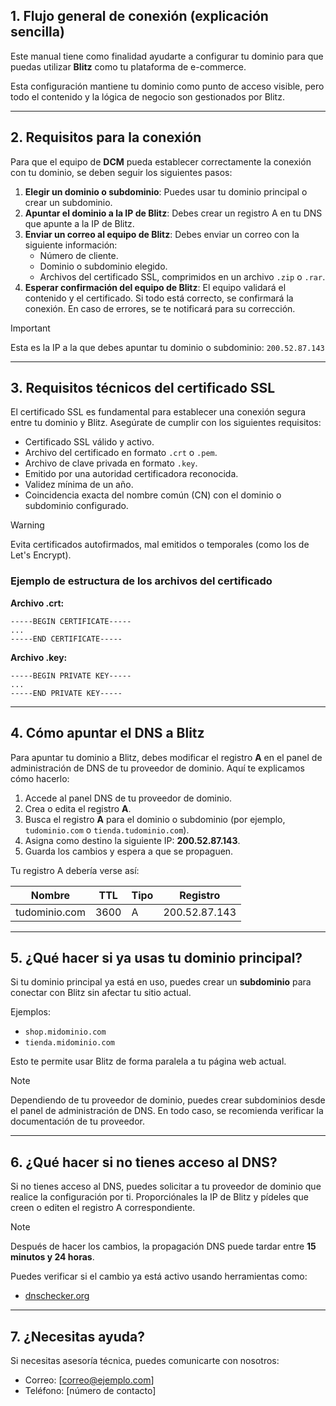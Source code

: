 ## 1. Flujo general de conexión (explicación sencilla)

Este manual tiene como finalidad ayudarte a configurar tu dominio para que puedas utilizar **Blitz** como tu plataforma de e-commerce.

Esta configuración mantiene tu dominio como punto de acceso visible, pero todo el contenido y la lógica de negocio son gestionados por Blitz.

---

## 2. Requisitos para la conexión

Para que el equipo de **DCM** pueda establecer correctamente la conexión con tu dominio, se deben seguir los siguientes pasos:

1. **Elegir un dominio o subdominio**: Puedes usar tu dominio principal o crear un subdominio.
2. **Apuntar el dominio a la IP de Blitz**: Debes crear un registro A en tu DNS que apunte a la IP de Blitz.
3. **Enviar un correo al equipo de Blitz**: Debes enviar un correo con la siguiente información:
   - Número de cliente.
   - Dominio o subdominio elegido.
   - Archivos del certificado SSL, comprimidos en un archivo `.zip` o `.rar`.
4. **Esperar confirmación del equipo de Blitz**: El equipo validará el contenido y el certificado. Si todo está correcto, se confirmará la conexión. En caso de errores, se te notificará para su corrección.

> [!IMPORTANT]  
> Esta es la IP a la que debes apuntar tu dominio o subdominio: `200.52.87.143`

---

## 3. Requisitos técnicos del certificado SSL

El certificado SSL es fundamental para establecer una conexión segura entre tu dominio y Blitz. Asegúrate de cumplir con los siguientes requisitos:

- Certificado SSL válido y activo.
- Archivo del certificado en formato `.crt` o `.pem`.
- Archivo de clave privada en formato `.key`.
- Emitido por una autoridad certificadora reconocida.
- Validez mínima de un año.
- Coincidencia exacta del nombre común (CN) con el dominio o subdominio configurado.

> [!WARNING]  
> Evita certificados autofirmados, mal emitidos o temporales (como los de Let's Encrypt).

### Ejemplo de estructura de los archivos del certificado

**Archivo .crt:**
```plaintext
-----BEGIN CERTIFICATE-----
...
-----END CERTIFICATE-----
```

**Archivo .key:**
```plaintext
-----BEGIN PRIVATE KEY-----
...
-----END PRIVATE KEY-----
```

---
## 4. Cómo apuntar el DNS a Blitz

Para apuntar tu dominio a Blitz, debes modificar el registro **A** en el panel de administración de DNS de tu proveedor de dominio. Aquí te explicamos cómo hacerlo:

1. Accede al panel DNS de tu proveedor de dominio.
2. Crea o edita el registro **A**.
3. Busca el registro **A** para el dominio o subdominio (por ejemplo, `tudominio.com` o `tienda.tudominio.com`).
4. Asigna como destino la siguiente IP: **200.52.87.143**.
5. Guarda los cambios y espera a que se propaguen.

Tu registro A debería verse así:

| Nombre | TTL  | Tipo | Registro |
|--------|------|------|----------|
| tudominio.com | 3600 | A    | 200.52.87.143 |

---

## 5. ¿Qué hacer si ya usas tu dominio principal?

Si tu dominio principal ya está en uso, puedes crear un **subdominio** para conectar con Blitz sin afectar tu sitio actual.

Ejemplos:
- `shop.midominio.com`
- `tienda.midominio.com`

Esto te permite usar Blitz de forma paralela a tu página web actual.
>[!NOTE]
>Dependiendo de tu proveedor de dominio, puedes crear subdominios desde el panel de administración de DNS. En todo caso, se recomienda verificar la documentación de tu proveedor.

---

## 6. ¿Qué hacer si no tienes acceso al DNS?

Si no tienes acceso al DNS, puedes solicitar a tu proveedor de dominio que realice la configuración por ti. Proporciónales la IP de Blitz y pídeles que creen o editen el registro A correspondiente.

> [!NOTE]  
> Después de hacer los cambios, la propagación DNS puede tardar entre **15 minutos y 24 horas**.

Puedes verificar si el cambio ya está activo usando herramientas como:
- [dnschecker.org](https://dnschecker.org)

---

## 7. ¿Necesitas ayuda?

Si necesitas asesoría técnica, puedes comunicarte con nosotros:

- Correo: [correo@ejemplo.com]  
- Teléfono: [número de contacto]

